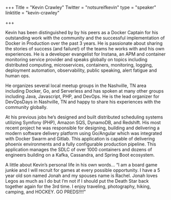 +++
Title = "Kevin Crawley"
Twitter = "notsureifkevin"
type = "speaker"
linktitle = "kevin-crawley"

+++

Kevin has been distinguished by by his peers as a Docker Captain for his outstanding work with the community and the successful implementation of Docker in Production over the past 3 years. He is passionate about sharing the stories of success (and failure!) of the teams he works with and his own experiences. He is a developer evangelist for Instana, an APM and container monitoring service provider and speaks globally on topics including distributed computing, microservices, containers, monitoring, logging, deployment automation, observability, public speaking, alert fatigue and human ops.

He organizes several local meetup groups in the Nashville, TN area including Docker, Go, and Serverless and has spoken at many other groups including Java, Javascript, PHP, and DevOps. He is the lead organizer for DevOpsDays in Nashville, TN and happy to share his experiences with the community globally.

At his previous jobs he‘s designed and built distributed scheduling systems utilizing Symfony (PHP), Amazon SQS, DynamoDB, and Redshift. His most recent project he was responsible for designing, building and delivering a modern software delivery platform using Go/Angular which was integrated with Docker Swarm and Gitlab. This application is capable of delivering phoenix environments and a fully configurable production pipeline. This application manages the SDLC of over 1000 containers and dozens of engineers building on a Kafka, Cassandra, and Spring Boot ecosystem.

A little about Kevin’s personal life in his own words… “I am a board game junkie and I will recruit for games at every possible opportunity. I have a 5 year old son named Jonah and my spouses name is Rachel. Jonah loves Legos as much as I do but I’m not if I should put the Death Star back together again for the 3rd time. I enjoy traveling, photography, hiking, camping, and HOCKEY. GO PREDS!!!!”

